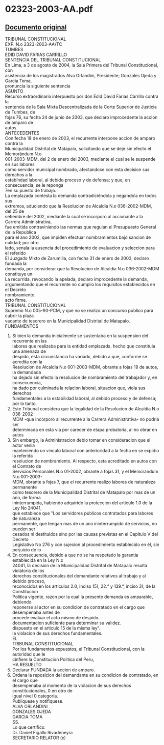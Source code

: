 
02323-2003-AA.pdf
=================
  
[Documento original](https://tc.gob.pe/jurisprudencia/2004/02323-2003-AA.pdf)  
---  
TRIBUNAL CONSTITUCIONAL  
EXP. N.o 2323-2003-AA/TC  
TUMBES  
EDID DAVID FARIAS CARRILLO  
SENTENCIA DEL TRIBUNAL CONSTITUCIONAL  
En Lima, a 3 de agosto de 2004, la Sala Primera del Tribunal Constitucional, con  
asistencia de los magistrados Alva Orlandini, Presidente; Gonzales Ojeda y Garcia Toma,  
pronuncia la siguiente sentencia  
ASUNTO  
Recurso extraordinario interpuesto por don Edid David Farias Carrillo contra la  
sentencia de la Sala Mixta Descentralizada de la Corte Superior de Justicia de Tumbes, de  
fojas 76, su fecha 24 de junio de 2003, que declaro improcedente la accion de amparo de  
autos.  
ANTECEDENTES  
Con fecha 18 de enero de 2003, el recurrente interpone accion de amparo contra la  
Municipalidad Distrital de Matapalo, solicitando que se deje sin efecto el Memorândum N.o  
001-2003-MDM, del 2 de enero del 2003, mediante el cual se le suspende en sus labores  
como servidor municipal nombrado, afectandose con esta decision sus derechos a la  
estabihdad laboral, al debido proceso y de defensa; y que, en consecuencia, se le reponga  
7en su puesto de trabajo.  
La emplazada contesta la demanda contradiciéndola y negandola en todos sus  
extremos, aduciendo que la Resolucion de Alcaldia N.o 036-2002-MDM, del 25 de  
setiembre del 2002, mediante la cual se incorporo al accionante a la Carrera Administrativa,  
fue emitida contraviniendo las normas que regulan el Presupuesto General de la Republica  
para el ano 2002, que impiden efectuar nombramientos bajo sancion de nulidad; por otro  
lado, senala la ausencia del procedimiento de evaluacion y seleccion para el referido  
El Juzgado Mixto de Zarumilla, con fecha 31 de enero de 2003, declaro fundada la  
demanda, por considerar que la Resolucion de Alcaldia N.o 036-2002-MDM constituye un  
La recurrida, revocando la apelada, declaro improcedente la demanda,  
argumentando que el recurrente no cumplio los requisitos establecidos en el Decreto  
nombramiento.  
acto firme.  
TRIBUNAL CONSTITUCIONAL  
Supremo N.o 005-90-PCM, y que no se realizo un concurso publico para cubrir la plaza  
vacante de tesorero en la Municipalidad Distrital de Matapalo.  
FUNDAMENTOS  
1. Si bien la demanda inicialmente se sustentaba en la suspension del recurrente en las  
labores que realizaba para la entidad emplazada, hecho que constituia una amenaza de  
despido, esta circunstancia ha variado, debido a que, conforme se acredita con la  
Resolucion de Alcaldia N.o 001-2003-MDM, obrante a fojas 19 de autos, la demandada  
ha dejado sin efecto la resolucion de nombramiento del trabajador y, en consecuencia,  
ha dado por culminada la relacion laboral, situacion que, viola sus derechos  
fundamentales a la estabilidad laboral, al debido proceso y de defensa; por lo tanto,  
2. Este Tribunal considera que la legalidad de la Resolucion de Alcaldia N.o 036-2002-  
MDM -que incorporo al recurrente a la Carrera Administrativa- no podria ser  
determinada en esta via por carecer de etapa probatoria, al no obrar en autos  
3. Sin embargo, la Administracion debio tomar en consideracion que el actor venia  
manteniendo un vinculo laboral con anterioridad a la fecha en se expidio la referida  
resolucion de nombramiento. Al respecto, esta acreditado en autos con el Contrato de  
Servicios Personales N.o 01-2002, obrante a fojas 31, y el Memorandum N.o 001-2003-  
MDM, obrante a fojas 7, que el recurrente realizo labores de naturaleza permanente  
como tesorero de la Municipalidad Distrital de Matapalo por mas de un ano, de forma  
ininterrumpida, habiendo adquirido la proteccion del articulo 1.0 de la Ley No 24041,  
que establece que "Los servidores publicos contratados para labores de naturaleza  
permanente, que tengan mas de un ano ininterrumpido de servicios, no pueden ser  
cesados ni destituidos sino por las causas previstas en el Capitulo V del Decreto  
Legislativo No 276 y con sujecion al procedimiento establecido en él, sin perjuicio de lo  
4. En consecuencia, debido a que no se ha respetado la garantia establecida en la Ley N.o  
24041, la decision de la Municipalidad Distrital de Matapalo resulta violatoria de los  
derechos constitucionales del demandante relativos al trabajo y al debido proceso,  
reconocidos en los articulos 2.0, inciso 15), 22.° y 139.°, inciso 3), de la Constitucion  
Politica vigente, razon por la cual la presente demanda es amparable, debiendo  
reponerse al actor en su condicion de contratado en el cargo que desempenaba antes de  
procede evaluar el acto mismo de despido.  
documentacion suficiente para determinar su validez.  
dispuesto en el articulo 15 de la misma ley".  
la violacion de sus derechos fundamentales.  
EL  
TRIBUNAL CONSTITUCIONAL  
Por los fundamentos expuestos, el Tribunal Constitucional, con la autoridad que le  
cinfiere la Constitucion Politica del Peru,  
HA RESUELTO  
1. Declarar FUNDADA la accion de amparo.  
2. Ordena la reposicion del demandante en su condicion de contratado, en el cargo que  
desempenaba al momento de la violacion de sus derechos constitucionales, 0 en otro de  
igual nivel 0 categoria.  
Publiquese y notifiquese.  
ALVA ORLANDINI  
GONZALES OJEDA  
GARCIA TOMA  
SS.  
Lo que certifico:  
Dr. Daniel Figallo Rivadeneyra  
SECRETARIO RELATOR (e)